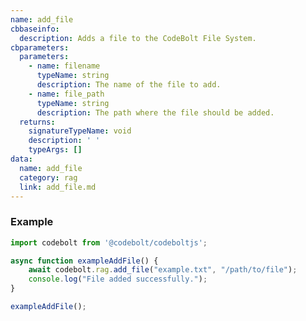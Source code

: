 ```yaml
---
name: add_file
cbbaseinfo:
  description: Adds a file to the CodeBolt File System.
cbparameters:
  parameters:
    - name: filename
      typeName: string
      description: The name of the file to add.
    - name: file_path
      typeName: string
      description: The path where the file should be added.
  returns:
    signatureTypeName: void
    description: ' '
    typeArgs: []
data:
  name: add_file
  category: rag
  link: add_file.md
---
```

<CBBaseInfo/> 
 <CBParameters/>


### Example

```js
import codebolt from '@codebolt/codeboltjs';

async function exampleAddFile() {
    await codebolt.rag.add_file("example.txt", "/path/to/file");
    console.log("File added successfully.");
}

exampleAddFile();